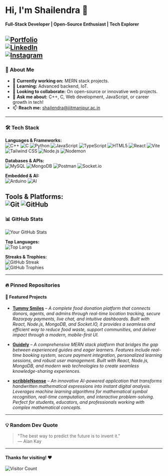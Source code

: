 # Hi, I'm Shailendra 👋  
**Full-Stack Developer | Open-Source Enthusiast | Tech Explorer**  

[![Portfolio](https://img.shields.io/badge/Portfolio-%23000000.svg?style=for-the-badge&logo=vercel&logoColor=white)](https://shailendra-shukla.vercel.app)  
[![LinkedIn](https://img.shields.io/badge/LinkedIn-0077B5?style=for-the-badge&logo=linkedin&logoColor=white)](https://linkedin.com/in/shailendra-shukla)  
[![Instagram](https://img.shields.io/badge/Instagram-E4405F?style=for-the-badge&logo=instagram&logoColor=white)](https://instagram.com/shailendra.shukla.1)  
---

### 🚀 **About Me**  
- 🔭 **Currently working on:** MERN stack projects.  
- 🌱 **Learning:** Advanced backend, IoT.  
- 👯 **Looking to collaborate:** On open-source or innovative web projects.  
- 💬 **Ask me about:** C++, C, Web development, JavaScript, or career growth in tech!  
- 📫 **Reach me:** shailendra@iiitmanipur.ac.in

---

### 🛠️ **Tech Stack**  

**Languages & Frameworks:**  
![C++](https://img.shields.io/badge/C++-00599C?style=flat&logo=c%2B%2B&logoColor=white)
![C](https://img.shields.io/badge/C-A8B9CC?style=flat&logo=c&logoColor=black) 
![Python](https://img.shields.io/badge/Python-3776AB?style=flat&logo=python&logoColor=white)
![JavaScript](https://img.shields.io/badge/JavaScript-F7DF1E?style=flat&logo=javascript&logoColor=black) 
![TypeScript](https://img.shields.io/badge/TypeScript-3178C6?style=flat&logo=typescript&logoColor=white) 
![HTML5](https://img.shields.io/badge/HTML5-E34F26?style=flat&logo=html5&logoColor=white) 
![React](https://img.shields.io/badge/React-20232A?style=flat&logo=react&logoColor=61DAFB) 
![Vite](https://img.shields.io/badge/Vite-646CFF?style=flat&logo=vite&logoColor=white) 
![Tailwind CSS](https://img.shields.io/badge/Tailwind_CSS-06B6D4?style=flat&logo=tailwind-css&logoColor=white) 
![Node.js](https://img.shields.io/badge/Node.js-339933?style=flat&logo=node.js&logoColor=white) 
![Nodemon](https://img.shields.io/badge/Nodemon-76D04B?style=flat&logo=nodemon&logoColor=white)  

**Databases & APIs:**  
![MySQL](https://img.shields.io/badge/MySQL-4479A1?style=flat&logo=mysql&logoColor=white)
![MongoDB](https://img.shields.io/badge/MongoDB-47A248?style=flat&logo=mongodb&logoColor=white) 
![Postman](https://img.shields.io/badge/Postman-FF6C37?style=flat&logo=postman&logoColor=white)
![Socket.io](https://img.shields.io/badge/Socket.io-010101?style=flat&logo=socket.io&logoColor=white)  

**Embedded & AI:**  
![Arduino](https://img.shields.io/badge/Arduino-00979D?style=flat&logo=arduino&logoColor=white)
![AI](https://img.shields.io/badge/AI-FF9E0F?style=flat&logo=ai&logoColor=black)  

**Tools & Platforms:**  
![Git](https://img.shields.io/badge/Git-F05032?style=flat&logo=git&logoColor=white) 
![GitHub](https://img.shields.io/badge/GitHub-181717?style=flat&logo=github&logoColor=white)  
---

### 📊 **GitHub Stats**  
![Your GitHub Stats](https://github-readme-stats.vercel.app/api?username=shailendra-iiitm&show_icons=true&theme=radical&hide_border=true)  

**Top Languages:**  
![Top Langs](https://github-readme-stats.vercel.app/api/top-langs/?username=shailendra-iiitm&layout=compact&theme=radical)  

**Streaks & Trophies:**  
![GitHub Streak](https://streak-stats.demolab.com/?user=shailendra-iiitm&theme=radical)  
![GitHub Trophies](https://github-profile-trophy.vercel.app/?username=shailendra-iiitm&theme=radical&margin-w=10)  

---
### 🔥 Pinned Repositories  

#### 🌟 Featured Projects  

- [**Tummy Smiles**](https://github.com/shailendra-iiitm/TummySmiles) – *A complete food donation platform that connects donors, agents, and admins through real-time location tracking, secure Razorpay payments, live chat, and intuitive dashboards. Built with React, Node.js, MongoDB, and Socket.IO, it provides a seamless and efficient way to reduce food waste, support communities, and deliver impact through a modern, mobile-first UI.*
- [**Guidely**](https://github.com/shailendra-iiitm/Guidely) – *A comprehensive MERN stack platform that bridges the gap between experienced guides and eager learners. Features include real-time booking system, secure payment integration, personalized learning sessions, and robust user management. Built with React, Node.js, MongoDB, and modern web technologies to create seamless knowledge-sharing experiences.*

- [**scribbleNsense**](https://github.com/shailendra-iiitm/scribbleNsense) – *An innovative AI-powered application that transforms handwritten mathematical expressions into instant digital analysis. Leverages machine learning algorithms for mathematical symbol recognition, real-time computation, and interactive problem-solving. Perfect for students, educators, and professionals working with complex mathematical concepts.*  

---
### 💡 **Random Dev Quote**  
> "The best way to predict the future is to invent it."  
> — Alan Kay  

---
#### Thanks for visiting! ❤️  
![Visitor Count](https://visitor-badge.laobi.icu/badge?page_id=shailendra-iiitm.shailendra-iiitm)  
